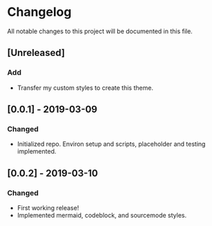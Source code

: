 # Changelog
All notable changes to this project will be documented in this file.

## [Unreleased]
### Add
- Transfer my custom styles to create this theme.

## [0.0.1] - 2019-03-09
### Changed
- Initialized repo. Environ setup and scripts, placeholder and testing implemented.

## [0.0.2] - 2019-03-10
### Changed
- First working release!
- Implemented mermaid, codeblock, and sourcemode styles.